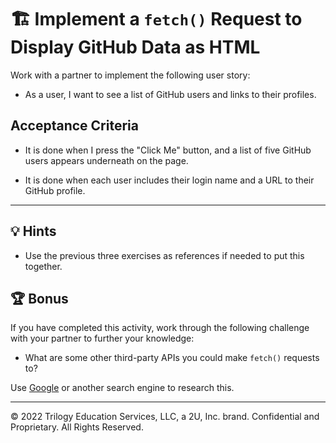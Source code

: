 # 🏗️ Implement a `fetch()` Request to Display GitHub Data as HTML

Work with a partner to implement the following user story:

* As a user, I want to see a list of GitHub users and links to their profiles.

## Acceptance Criteria

* It is done when I press the "Click Me" button, and a list of five GitHub users appears underneath on the page.

* It is done when each user includes their login name and a URL to their GitHub profile.

---

## 💡 Hints

* Use the previous three exercises as references if needed to put this together.

## 🏆 Bonus

If you have completed this activity, work through the following challenge with your partner to further your knowledge:

* What are some other third-party APIs you could make `fetch()` requests to?

Use [Google](https://www.google.com) or another search engine to research this.

---
© 2022 Trilogy Education Services, LLC, a 2U, Inc. brand. Confidential and Proprietary. All Rights Reserved.
